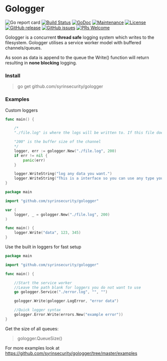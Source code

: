 # Gologger

![Go report card](https://goreportcard.com/badge/github.com/syrinsecurity/gologger)
[![Build Status](https://travis-ci.org/syrinsecurity/gologger.svg?branch=master)](https://travis-ci.org/syrinsecurity/gologger)
[![GoDoc](https://godoc.org/github.com/syrinsecurity/gologger?status.svg)](https://godoc.org/github.com/syrinsecurity/gologger)
[![Maintenance](https://img.shields.io/badge/Maintained%3F-yes-green.svg)](https://GitHub.com/syrinsecurity/gologger/graphs/commit-activity)
[![License](https://img.shields.io/github/license/syrinsecurity/gologger.svg)](https://github.com/syrinsecurity/gologger/blob/master/LICENSE)
[![GitHub release](https://img.shields.io/github/release/syrinsecurity/gologger.svg)](https://GitHub.com/syrinsecurity/gologger/releases/)
[![GitHub issues](https://img.shields.io/github/issues/syrinsecurity/gologger.svg)](https://GitHub.com/syrinsecurity/gologger/issues/)
[![PRs Welcome](https://img.shields.io/badge/PRs-welcome-brightgreen.svg?style=flat-square)](http://makeapullrequest.com)




Gologger is a concurrent **thread safe** logging system which writes to the filesystem. Gologger utilises a service worker model with buffered channels/queues.

As soon as data is append to the queue the Write() function will return resulting in **none blocking** logging.

### Install

> go get github.com/syrinsecurity/gologger

### Examples

Custom loggers

```go
func main() {

	/*
	"./file.log" is where the logs will be written to. If this file does not exist it will be created.

	"200" is the buffer size of the channel
	*/
	logger, err := gologger.New("./file.log", 200)
	if err != nil {
		panic(err)
	}

	logger.WriteString("log any data you want.")
	logger.WriteString("This is a interface so you can use any type you like.", "UserID:", 9039832898, "Timestamp:", time.Now().Unix())
}
```

```go
package main

import "github.com/syrinsecurity/gologger"

var (
	logger, _ = gologger.New("./file.log", 200)
)

func main() {
	logger.Write("data", 123, 345)
}
```

Use the built in loggers for fast setup

```go
package main

import "github.com/syrinsecurity/gologger"

func main() {

	//Start the service worker
	//Leave the path blank for loggers you do not want to use
	go gologger.Service("./error.log", "", "")

	gologger.Write(gologger.LogError, "error data")

	//Quick logger syntax
	gologger.Error.Write(errors.New("example error"))
}
```

Get the size of all queues:

> gologger.QueueSize()

For more examples look at https://github.com/syrinsecurity/gologger/tree/master/examples
